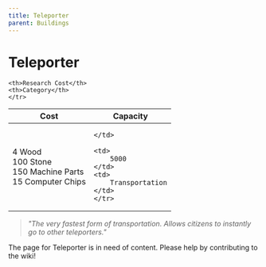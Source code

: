 ```yaml
---
title: Teleporter
parent: Buildings
---
```

# Teleporter

<table>
<thead>
	<tr>
	<th>Cost</th>
	<th>Capacity</th>
	
	<th>Research Cost</th>
	<th>Category</th>
	</tr>
</thead>
<tbody>
	<tr>
	<td>
		4 Wood<br>100 Stone<br>150 Machine Parts<br>15 Computer Chips
	</td>
	<td>
		
	</td>
	
	<td>
		5000
	</td>
	<td>
		Transportation
	</td>
	</tr>
</tbody>
</table>

> *"The very fastest form of transportation. Allows citizens to instantly go to other teleporters."*

The page for Teleporter is in need of content. Please help by contributing to the wiki!
